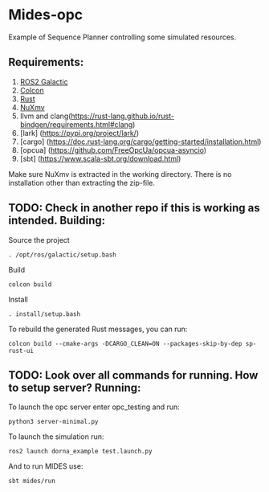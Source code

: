 Mides-opc
====================

Example of Sequence Planner controlling some simulated resources.

Requirements:
-----------------
1. [ROS2 Galactic](https://docs.ros.org/en/foxy/Releases/Release-Galactic-Geochelone.html)
2. [Colcon](https://colcon.readthedocs.io/en/released/user/installation.html)
3. [Rust](https://rustup.rs/)
4. [NuXmv](https://nuxmv.fbk.eu)
5. llvm and clang(https://rust-lang.github.io/rust-bindgen/requirements.html#clang)
6. [lark] (https://pypi.org/project/lark/)
7. [cargo] (https://doc.rust-lang.org/cargo/getting-started/installation.html) 
8. [opcua] (https://github.com/FreeOpcUa/opcua-asyncio)
9. [sbt] (https://www.scala-sbt.org/download.html)

Make sure NuXmv is extracted in the working directory. There is no installation other than extracting the zip-file.

__TODO:__ Check in another repo if this is working as intended.
Building:
-----------------
Source the project
```
. /opt/ros/galactic/setup.bash
```

Build
```
colcon build
```

Install
```
. install/setup.bash
```

To rebuild the generated Rust messages, you can run:
```
colcon build --cmake-args -DCARGO_CLEAN=ON --packages-skip-by-dep sp-rust-ui
```

__TODO:__ Look over all commands for running. How to setup server?
Running:
-----------------
To launch the opc server enter opc_testing and run:
```
python3 server-minimal.py
```


To launch the simulation run:
```
ros2 launch dorna_example test.launch.py
```

And to run MIDES use:
```
sbt mides/run
```